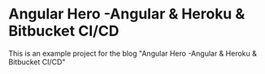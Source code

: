 # Angular Hero -Angular & Heroku & Bitbucket CI/CD

This is an example project for the blog "Angular Hero -Angular & Heroku & Bitbucket CI/CD"
